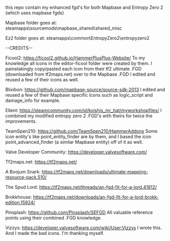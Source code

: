 this repo contain my enhanced fgd's for both Mapbase and Entropy Zero 2 (which uses mapbase fgds)


Mapbase folder goes at:  steamapps\sourcemods\mapbase_shared\shared_misc

Ez2 folder goes at: steamapps\common\EntropyZero2\entropyzero2


--CREDITS--

Ficool2: 
https://ficool2.github.io/HammerPlusPlus-Website/
To my knowledge all icons in the editor-ficool folder were created by them. I painstakingly copy/pasted each icon from their tf2 ultimate .FGD (downloaded from tf2maps.net) over to the Mapbase .FGD 
I edited and reused a few of their icons as well.

Blixibon:
https://github.com/mapbase-source/source-sdk-2013
I edited and reused a few of their Mapbase specific icons such as logic_script and damage_info for example.

Ellent: 
https://steamcommunity.com/id/koishis_mr_hat/myworkshopfiles/
I combined my modified entropy zero 2 .FGD's with theirs for twice the improvements.

TeamSpen210:
https://github.com/TeamSpen210/HammerAddons
Some icon entity's like point_entity_finder are by them, and I based the icon point_advanced_finder (a similar Mapbase entity) off of it as well. 

Valve Developer Community: 
https://developer.valvesoftware.com/

Tf2maps.net:
https://tf2maps.net/

A Boojum Snark:
https://tf2maps.net/downloads/ultimate-mapping-resource-pack.510/

The Spud Lord:
https://tf2maps.net/threads/an-fgd-fit-for-a-lord.41812/

Brokkhouse:
https://tf2maps.net/downloads/an-fgd-fit-for-a-lord-brokk-edition.15924/

Pinsplash:
https://github.com/Pinsplash/SEFGD
All valuable reference points using their combined .FGD knowledge.

Vizzys: 
https://developer.valvesoftware.com/wiki/User:Vizzys
I wrote this. And I made the bad icons. I'm thanking myself.
